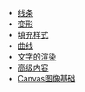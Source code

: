 - <a href="line.md">线条</a>
- <a href="transform.md">变形</a>
- <a href="fill.md">填充样式</a>
- <a href="arc.md">曲线</a>
- <a href="text.md">文字的渲染</a>
- <a href="advance.md">高级内容</a>
- <a href="imageBase.md">Canvas图像基础</a>
